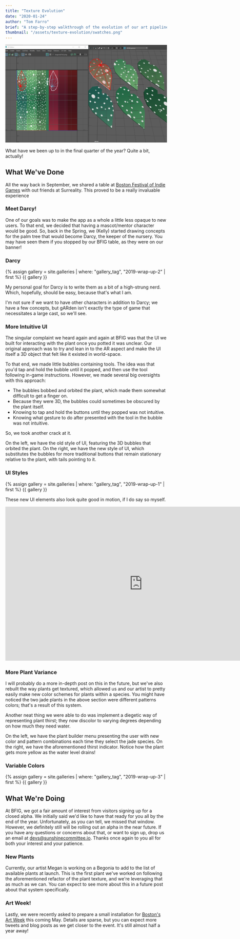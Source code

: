 ```yaml
---
title: "Texture Evolution"
date: "2020-01-24"
author: "Tom Farro"
brief: "A step-by-step walkthrough of the evolution of our art pipeline."
thumbnail: "/assets/texture-evolution/swatches.png"
---
```

 
![swatches](../assets/texture-evolution/swatches.png)
 
What have we been up to in the final quarter of the year? Quite a bit, actually!
 
<!--more-->
 
## What We've Done
 
All the way back in September, we shared a table at [Boston Festival of Indie Games][bfig] with out friends at Surreality. This proved to be a really invaluable experience
 
 
### Meet Darcy!
 
One of our goals was to make the app as a whole a little less opaque to new users. To that end, we decided that having a mascot/mentor character would be good. So, back in the Spring, we (Kelly) started drawing concepts for the palm tree that would become Darcy, the keeper of the nursery. You may have seen them if you stopped by our BFIG table, as they were on our banner!
 
<div>
 <h3 id="gallery">Darcy</h3>
 {% assign gallery = site.galleries | where: "gallery_tag", "2019-wrap-up-2" | first %}
 {{ gallery }}
</div>
 
My personal goal for Darcy is to write them as a bit of a high-strung nerd. Which, hopefully, should be easy, because that's what I am.
 
I'm not sure if we want to have other characters in addition to Darcy; we have a few concepts, but gARden isn't exactly the type of game that necessitates a large cast, so we'll see.
 
### More Intuitive UI
 
The singular complaint we heard again and again at BFIG was that the UI we built for interacting with the plant once you potted it was unclear. Our original approach was to try and lean in to the AR aspect and make the UI itself a 3D object that felt like it existed in world-space.
 
To that end, we made little bubbles containing tools. The idea was that you'd tap and hold the bubble until it popped, and then use the tool following in-game instructions. However, we made several big oversights with this approach:
 
<ul>
   <li>The bubbles bobbed and orbited the plant, which made them somewhat difficult to get a finger on.</li>
   <li>Because they were 3D, the bubbles could sometimes be obscured by the plant itself.</li>
   <li>Knowing to tap and hold the buttons until they popped was not intuitive.</li>
   <li>Knowing what gesture to do after presented with the tool in the bubble was not intuitive.</li>
</ul>
 
So, we took another crack at it.
 
On the left, we have the old style of UI, featuring the 3D bubbles that orbited the plant. On the right, we have the new style of UI, which substitutes the bubbles for more traditional buttons that remain stationary relative to the plant, with tails pointing to it.
 
<div>
 <h3 id="gallery">UI Styles</h3>
 {% assign gallery = site.galleries | where: "gallery_tag", "2019-wrap-up-1" | first %}
 {{ gallery }}
</div>
 
These new UI elements also look quite good in motion, if I do say so myself.
 
<div class="video-container">
<iframe width="853" height="480" src="https://www.youtube.com/embed/4ahqIZz7spc" frameborder="0" allowfullscreen>
</iframe>
</div>
 
### More Plant Variance
 
I will probably do a more in-depth post on this in the future, but we've also rebuilt the way plants get textured, which allowed us and our artist to pretty easily make new color schemes for plants within a species. You might have noticed the two jade plants in the above section were different patterns colors; that's a result of this system.
 
Another neat thing we were able to do was implement a diegetic way of representing plant thirst; they now discolor to varying degrees depending on how much they need water.
 
On the left, we have the plant builder menu presenting the user with new color and pattern combinations each time they select the jade species. On the right, we have the aforementioned thirst indicator. Notice how the plant gets more yellow as the water level drains!
 
<div>
 <h3 id="gallery">Variable Colors</h3>
 {% assign gallery = site.galleries | where: "gallery_tag", "2019-wrap-up-3" | first %}
 {{ gallery }}
</div>
 
## What We're Doing
 
At BFIG, we got a fair amount of interest from visitors signing up for a closed alpha. We initially said we'd like to have that ready for you all by the end of the year. Unfortunately, as you can tell, we missed that window. However, we definitely still will be rolling out an alpha in the near future. If you have any questions or concerns about that, or want to sign up, drop us an email at <a target="_blank" href="mailto:devs@sunshinecommittee.io">devs@sunshinecommittee.io</a>. Thanks once again to you all for both your interest and your patience.
 
### New Plants
 
Currently, our artist Megan is working on a Begonia to add to the list of available plants at launch. This is the first plant we've worked on following the aforementioned refactor of the plant texture, and we're leveraging that as much as we can. You can expect to see more about this in a future post about that system specifically.
 
### Art Week!
 
Lastly, we were recently asked to prepare a small installation for [Boston's Art Week][artweek] this coming May. Details are sparse, but you can expect more tweets and blog posts as we get closer to the event. It's still almost half a year away!
 
[artweek]: http://www.artweekma.org/
 
[garden]: ../games/garden
 
[bfig]: https://www.bostonfig.com/
 

